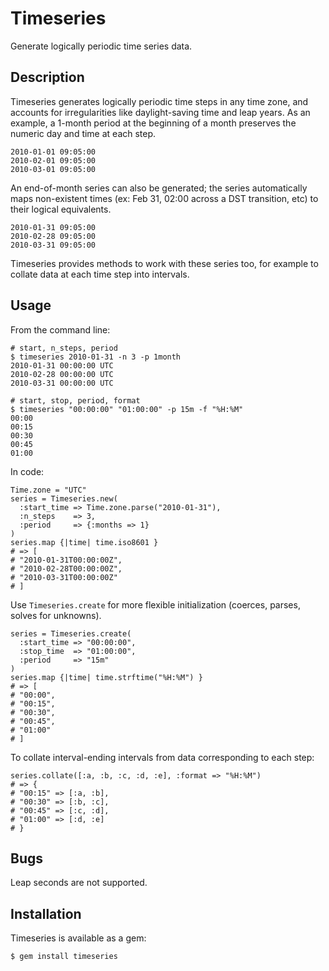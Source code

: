 # Timeseries

Generate logically periodic time series data.

## Description

Timeseries generates logically periodic time steps in any time zone, and
accounts for irregularities like daylight-saving time and leap years. As an
example, a 1-month period at the beginning of a month preserves the numeric
day and time at each step.

    2010-01-01 09:05:00
    2010-02-01 09:05:00
    2010-03-01 09:05:00

An end-of-month series can also be generated; the series automatically maps
non-existent times (ex: Feb 31, 02:00 across a DST transition, etc) to their
logical equivalents.

    2010-01-31 09:05:00
    2010-02-28 09:05:00
    2010-03-31 09:05:00

Timeseries provides methods to work with these series too, for example to
collate data at each time step into intervals.

## Usage

From the command line:

    # start, n_steps, period
    $ timeseries 2010-01-31 -n 3 -p 1month
    2010-01-31 00:00:00 UTC
    2010-02-28 00:00:00 UTC
    2010-03-31 00:00:00 UTC

    # start, stop, period, format
    $ timeseries "00:00:00" "01:00:00" -p 15m -f "%H:%M"
    00:00
    00:15
    00:30
    00:45
    01:00

In code:

    Time.zone = "UTC"
    series = Timeseries.new(
      :start_time => Time.zone.parse("2010-01-31"),
      :n_steps    => 3,
      :period     => {:months => 1}
    )
    series.map {|time| time.iso8601 }
    # => [
    # "2010-01-31T00:00:00Z",
    # "2010-02-28T00:00:00Z",
    # "2010-03-31T00:00:00Z"
    # ]

Use `Timeseries.create` for more flexible initialization (coerces, parses,
solves for unknowns).

    series = Timeseries.create(
      :start_time => "00:00:00",
      :stop_time  => "01:00:00",
      :period     => "15m"
    )
    series.map {|time| time.strftime("%H:%M") }
    # => [
    # "00:00",
    # "00:15",
    # "00:30",
    # "00:45",
    # "01:00"
    # ]

To collate interval-ending intervals from data corresponding to each step:

    series.collate([:a, :b, :c, :d, :e], :format => "%H:%M")
    # => {
    # "00:15" => [:a, :b],
    # "00:30" => [:b, :c],
    # "00:45" => [:c, :d],
    # "01:00" => [:d, :e]
    # }

## Bugs

Leap seconds are not supported.

## Installation

Timeseries is available as a gem:

    $ gem install timeseries
